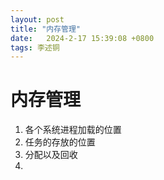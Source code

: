 ```yaml
---
layout: post
title: "内存管理" 
date:   2024-2-17 15:39:08 +0800
tags: 李述铜
---
```


# 内存管理

1. 各个系统进程加载的位置
2. 任务的存放的位置
3. 分配以及回收
4. 









